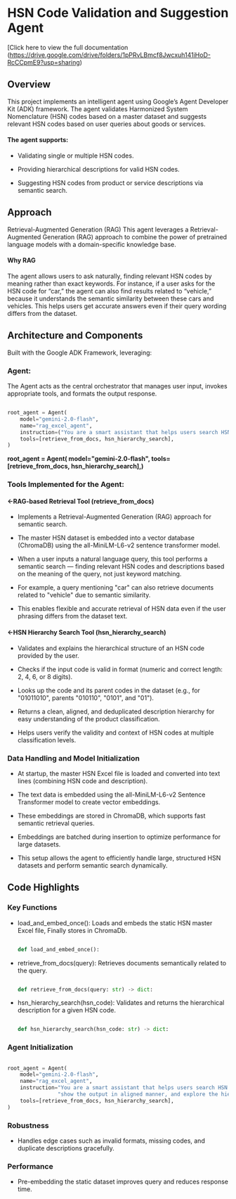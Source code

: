 # HSN Code Validation and Suggestion Agent

[Click here to view the full documentation
(https://drive.google.com/drive/folders/1pPRvLBmcf8Jwcxuh141iHoD-RcCCpmE9?usp=sharing)

## Overview

This project implements an intelligent agent using Google’s Agent Developer Kit (ADK) framework. The agent validates Harmonized System Nomenclature (HSN) codes based on a master dataset and suggests relevant HSN codes based on user queries about goods or services.

#### The agent supports:

- Validating single or multiple HSN codes.

- Providing hierarchical descriptions for valid HSN codes.

- Suggesting HSN codes from product or service descriptions via semantic search.


<!--                     -->


## Approach

Retrieval-Augmented Generation (RAG) This agent leverages a Retrieval-Augmented Generation (RAG) approach to combine the power of pretrained language models with a domain-specific knowledge base.

#### Why RAG
The agent allows users to ask naturally, finding relevant HSN codes by meaning rather than exact keywords. For instance, if a user asks for the HSN code for “car,” the agent can also find results related to “vehicle,” because it understands the semantic similarity between these cars and vehicles. This helps users get accurate answers even if their query wording differs from the dataset.
<!--                                  -->

## Architecture and Components
Built with the Google ADK Framework, leveraging:

### Agent: 
The Agent acts as the central orchestrator that manages user input, invokes appropriate tools, and formats the output response.

```python

root_agent = Agent(
    model="gemini-2.0-flash",
    name="rag_excel_agent",
    instruction=("You are a smart assistant that helps users search HSN code data using retrieval")
    tools=[retrieve_from_docs, hsn_hierarchy_search],
)

```

**root_agent = Agent( model="gemini-2.0-flash",
tools=[retrieve_from_docs, hsn_hierarchy_search],)**
### Tools Implemented for the Agent:
####       <-RAG-based Retrieval Tool (retrieve_from_docs)
- Implements a Retrieval-Augmented Generation (RAG) approach for semantic search.

- The master HSN dataset is embedded into a vector database (ChromaDB) using the all-MiniLM-L6-v2 sentence transformer model.

- When a user inputs a natural language query, this tool performs a semantic search — finding relevant HSN codes and descriptions based on the meaning of the query, not just keyword matching.

- For example, a query mentioning "car" can also retrieve documents related to "vehicle" due to semantic similarity.

- This enables flexible and accurate retrieval of HSN data even if the user phrasing differs from the dataset text.

####       <-HSN Hierarchy Search Tool (hsn_hierarchy_search)
- Validates and explains the hierarchical structure of an HSN code provided by the user.

- Checks if the input code is valid in format (numeric and correct length: 2, 4, 6, or 8 digits).

- Looks up the code and its parent codes in the dataset (e.g., for "01011010", parents "010110", "0101", and "01").

 - Returns a clean, aligned, and deduplicated description hierarchy for easy understanding of the product classification.

- Helps users verify the validity and context of HSN codes at multiple classification levels.

### Data Handling and Model Initialization

- At startup, the master HSN Excel file is loaded and converted into text lines (combining HSN code and description).

- The text data is embedded using the all-MiniLM-L6-v2 Sentence Transformer model to create vector embeddings.

- These embeddings are stored in ChromaDB, which supports fast semantic retrieval queries.

- Embeddings are batched during insertion to optimize performance for large datasets.

- This setup allows the agent to efficiently handle large, structured HSN datasets and perform semantic search dynamically.


## Code Highlights
### Key Functions
- load_and_embed_once(): Loads and embeds the static HSN master Excel file, Finally stores in ChromaDb.
  ```python

  def load_and_embed_once():

  ```

- retrieve_from_docs(query): Retrieves documents semantically related to the query.
  ```python

  def retrieve_from_docs(query: str) -> dict:

  ```

- hsn_hierarchy_search(hsn_code): Validates and returns the hierarchical description for a given HSN code.
   ```python

   def hsn_hierarchy_search(hsn_code: str) -> dict:

   ```

### Agent Initialization
```python

root_agent = Agent(
    model="gemini-2.0-flash",
    name="rag_excel_agent",
    instruction="You are a smart assistant that helps users search HSN code data using retrieval, "
                "show the output in aligned manner, and explore the hierarchy of HSN codes.",
    tools=[retrieve_from_docs, hsn_hierarchy_search],
)

```


### Robustness
- Handles edge cases such as invalid formats, missing codes, and duplicate descriptions gracefully.
### Performance
- Pre-embedding the static dataset improves query and reduces response time.



